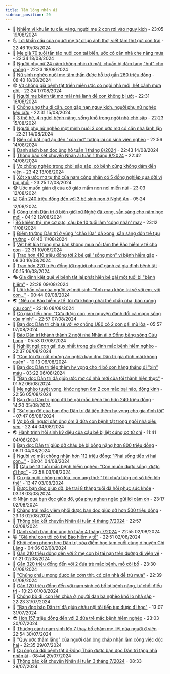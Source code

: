 ```yaml
---
title: Tấm lòng nhân ái
sidebar_position: 20
---
```


<!-- dantri-tam-long-nhan-ai:START -->
- 🌝 [Nhiễm vi khuẩn tụ cầu vàng, người mẹ 2 con rơi vào nguy kịch](https://dantri.com.vn/tam-long-nhan-ai/nhiem-vi-khuan-tu-cau-vang-nguoi-me-2-con-roi-vao-nguy-kich-20240819195816232.htm) - 23:05 19/08/2024
- 🌜 [Lời khẩn cầu của người mẹ tự chụp ảnh thờ, viết tâm thư gửi con trai](https://dantri.com.vn/tam-long-nhan-ai/loi-khan-cau-cua-nguoi-me-tu-chup-anh-tho-viet-tam-thu-gui-con-trai-20240813142946097.htm) - 22:46 19/08/2024
- 👀 [Mẹ già 70 tuổi tần tảo nuôi con tai biến, ước có căn nhà che nắng mưa](https://dantri.com.vn/tam-long-nhan-ai/me-gia-70-tuoi-tan-tao-nuoi-con-tai-bien-uoc-co-can-nha-che-nang-mua-20240623184905059.htm) - 22:34 18/08/2024
- 🚀 [Người phụ nữ 24 năm không nhìn rõ mặt, chuẩn bị đám tang &quot;hụt&quot; cho chồng](https://dantri.com.vn/tam-long-nhan-ai/nguoi-phu-nu-24-nam-khong-nhin-ro-mat-chuan-bi-dam-tang-hut-cho-chong-20240804150640024.htm) - 22:23 18/08/2024
- 🦅 [Nữ sinh nghèo nuôi mẹ tâm thần được hỗ trợ gần 260 triệu đồng](https://dantri.com.vn/tam-long-nhan-ai/nu-sinh-ngheo-nuoi-me-tam-than-duoc-ho-tro-gan-260-trieu-dong-20240815092815449.htm) - 08:40 18/08/2024
- 😎 [Vợ chồng già bệnh tật triền miên ước có ngôi nhà mới, hết cảnh mưa dột](https://dantri.com.vn/tam-long-nhan-ai/vo-chong-gia-benh-tat-trien-mien-uoc-co-ngoi-nha-moi-het-canh-mua-dot-20240805104732358.htm) - 22:24 17/08/2024
- 🎡 [Người mẹ bệnh tật mơ mái nhà lành để con không bị ướt](https://dantri.com.vn/tam-long-nhan-ai/nguoi-me-benh-tat-mo-mai-nha-lanh-de-con-khong-bi-uot-20240729171309880.htm) - 22:31 16/08/2024
- 🌮 [Chồng ung thư di căn, con gặp nạn nguy kịch, người phụ nữ nghèo kêu cứu](https://dantri.com.vn/tam-long-nhan-ai/chong-ung-thu-di-can-con-gap-nan-nguy-kich-nguoi-phu-nu-ngheo-keu-cuu-20240815141350389.htm) - 22:31 15/08/2024
- 💼 [3 thế hệ, 4 người bệnh nặng, sống khổ trong ngôi nhà chờ sập](https://dantri.com.vn/tam-long-nhan-ai/3-the-he-4-nguoi-benh-nang-song-kho-trong-ngoi-nha-cho-sap-20240815012241217.htm) - 22:23 15/08/2024
- 🎊 [Người phụ nữ nghèo một mình nuôi 3 con ước mơ có căn nhà lành lặn](https://dantri.com.vn/tam-long-nhan-ai/nguoi-phu-nu-ngheo-mot-minh-nuoi-3-con-uoc-mo-co-can-nha-lanh-lan-20240717111306918.htm) - 23:21 14/08/2024
- 📝 [Biến cố bất ngờ ập đến &quot;xóa mờ&quot; tương lai cô sinh viên nghèo](https://dantri.com.vn/tam-long-nhan-ai/bien-co-bat-ngo-ap-den-xoa-mo-tuong-lai-co-sinh-vien-ngheo-20240804173454517.htm) - 22:56 14/08/2024
- 🤗 [Danh sách bạn đọc ủng hộ tuần 1 tháng 8/2024](https://dantri.com.vn/tam-long-nhan-ai/danh-sach-ban-doc-ung-ho-tuan-1-thang-82024-20240815051812308.htm) - 22:43 14/08/2024
- 🌈 [Thông báo kết chuyển Nhân ái tuần 1 tháng 8/2024](https://dantri.com.vn/tam-long-nhan-ai/thong-bao-ket-chuyen-nhan-ai-tuan-1-thang-82024-20240815051314637.htm) - 22:42 14/08/2024
- 🌝 [Vợ chồng nghèo trong chòi sắp sập, có bệnh cũng không dám đến viện](https://dantri.com.vn/tam-long-nhan-ai/vo-chong-ngheo-trong-choi-sap-sap-co-benh-cung-khong-dam-den-vien-20240806160459244.htm) - 23:42 13/08/2024
- 🦒 [Xót xa ước mơ tự thở của nam công nhân có 5 đồng nghiệp qua đời vì bụi phổi](https://dantri.com.vn/tam-long-nhan-ai/xot-xa-uoc-mo-tu-tho-cua-nam-cong-nhan-co-5-dong-nghiep-qua-doi-vi-bui-phoi-20240803131407536.htm) - 23:25 12/08/2024
- 🐵 [Ước muốn giản dị của cô giáo mầm non nơi miền núi](https://dantri.com.vn/tam-long-nhan-ai/uoc-muon-gian-di-cua-co-giao-mam-non-noi-mien-nui-20240812092720358.htm) - 23:03 12/08/2024
- 💻 [Gần 240 triệu đồng đến với 3 bé sinh non ở Nghệ An](https://dantri.com.vn/tam-long-nhan-ai/gan-240-trieu-dong-den-voi-3-be-sinh-non-o-nghe-an-20240812094146263.htm) - 05:24 12/08/2024
- 🦆 [Công trình Dân trí ở biên giới xứ Nghệ đã xong, sẵn sàng cho năm học mới](https://dantri.com.vn/tam-long-nhan-ai/cong-trinh-dan-tri-o-bien-gioi-xu-nghe-da-xong-san-sang-cho-nam-hoc-moi-20240811224421881.htm) - 04:12 12/08/2024
- 🕯 [Bố khiếm thị, mẹ cơ cực, cậu bé 10 tuổi làm &#39;công nhân&#39; may](https://dantri.com.vn/tam-long-nhan-ai/bo-khiem-thi-me-co-cuc-cau-be-10-tuoi-lam-cong-nhan-may-20240810225713927.htm) - 23:12 11/08/2024
- 🤩 [Điểm trường Dân trí ở vùng &quot;chảo lửa&quot; đã xong, sẵn sàng đón trẻ tựu trường](https://dantri.com.vn/tam-long-nhan-ai/diem-truong-dan-tri-o-vung-chao-lua-da-xong-san-sang-don-tre-tuu-truong-20240811072316395.htm) - 01:40 11/08/2024
- 🎡 [Vét hết lúa trong nhà bán không mua nổi tấm thẻ Bảo hiểm y tế  cho con](https://dantri.com.vn/tam-long-nhan-ai/vet-het-lua-trong-nha-ban-khong-mua-noi-tam-the-bao-hiem-y-te-cho-con-20240810110524754.htm) - 22:31 10/08/2024
- 🤠 [Trao hơn 410 triệu đồng tới 2 bé gái &quot;sống mòn&quot; vì bệnh hiếm gặp](https://dantri.com.vn/tam-long-nhan-ai/trao-hon-410-trieu-dong-toi-2-be-gai-song-mon-vi-benh-hiem-gap-20240809171657086.htm) - 08:30 10/08/2024
- 🌋 [Trao hơn 220 triệu đồng tới người phụ nữ gánh cả gia đình bệnh tật](https://dantri.com.vn/tam-long-nhan-ai/trao-hon-220-trieu-dong-toi-nguoi-phu-nu-ganh-ca-gia-dinh-benh-tat-20240809154958721.htm) - 00:15 10/08/2024
- 🎭 [Gia đình kiệt quệ vì bệnh tật lại phát hiện bé gái một tuổi bị &quot;bệnh hiểm&quot;](https://dantri.com.vn/tam-long-nhan-ai/gia-dinh-kiet-que-vi-benh-tat-lai-phat-hien-be-gai-mot-tuoi-bi-benh-hiem-20240807164751514.htm) - 22:28 09/08/2024
- 🤠 [Lời khẩn cầu của người vợ mới sinh: &quot;Anh mau khỏe lại về với em, với con…&quot;](https://dantri.com.vn/tam-long-nhan-ai/loi-khan-cau-cua-nguoi-vo-moi-sinh-anh-mau-khoe-lai-ve-voi-em-voi-con-20240804141347384.htm) - 00:44 09/08/2024
- 🌏 [&quot;Nếu có Bảo hiểm y tế, tôi đã không phải thế chấp nhà, bán ruộng cứu con&quot;](https://dantri.com.vn/tam-long-nhan-ai/neu-co-bao-hiem-y-te-toi-da-khong-phai-the-chap-nha-ban-ruong-cuu-con-20240808084418233.htm) - 22:16 08/08/2024
- 🚀 [Cô giáo tiểu học: &quot;Cứu được con, em nguyện đánh đổi cả mạng sống của mình&quot;](https://dantri.com.vn/tam-long-nhan-ai/co-giao-tieu-hoc-cuu-duoc-con-em-nguyen-danh-doi-ca-mang-song-cua-minh-20240730090836590.htm) - 22:57 07/08/2024
- 🚀 [Bạn đọc Dân trí chia sẻ với vợ chồng U80 có 2 con gái mù lòa](https://dantri.com.vn/tam-long-nhan-ai/ban-doc-dan-tri-chia-se-voi-vo-chong-u80-co-2-con-gai-mu-loa-20240807083726642.htm) - 05:57 07/08/2024
- 👹 [Báo Dân trí khánh thành 2 ngôi nhà Nhân ái ở Đồng bằng sông Cửu Long](https://dantri.com.vn/tam-long-nhan-ai/bao-dan-tri-khanh-thanh-2-ngoi-nha-nhan-ai-o-dong-bang-song-cuu-long-20240806102945491.htm) - 05:53 07/08/2024
- 🫶 [Nghiệt ngã con gái duy nhất trong gia đình mắc bệnh hiểm nghèo](https://dantri.com.vn/tam-long-nhan-ai/nghiet-nga-con-gai-duy-nhat-trong-gia-dinh-mac-benh-hiem-ngheo-20240731184951359.htm) - 22:37 06/08/2024
- 🐻 [&quot;Con tôi đã mất nhưng ân nghĩa bạn đọc Dân trí gia đình mãi không quên&quot;](https://dantri.com.vn/tam-long-nhan-ai/con-toi-da-mat-nhung-an-nghia-ban-doc-dan-tri-gia-dinh-mai-khong-quen-20240804202911159.htm) - 10:13 06/08/2024
- 🌋 [Bạn đọc Dân trí tiếp thêm hy vọng cho 4 bố con hàng tháng đi &quot;xin&quot; máu](https://dantri.com.vn/tam-long-nhan-ai/ban-doc-dan-tri-tiep-them-hy-vong-cho-4-bo-con-hang-thang-di-xin-mau-20240805172004951.htm) - 03:22 06/08/2024
- 🧰 [&quot;Bạn đọc Dân trí đã giúp ước mơ có nhà mới của tôi thành hiện thực&quot;](https://dantri.com.vn/tam-long-nhan-ai/ban-doc-dan-tri-da-giup-uoc-mo-co-nha-moi-cua-toi-thanh-hien-thuc-20240805220906949.htm) - 01:52 06/08/2024
- 💄 [Mẹ nghèo tuyệt vọng, khóc nghẹn ôm 2 con mắc bại não, động kinh](https://dantri.com.vn/tam-long-nhan-ai/me-ngheo-tuyet-vong-khoc-nghen-om-2-con-mac-bai-nao-dong-kinh-20240801161252392.htm) - 22:56 05/08/2024
- 🌝 [Bạn đọc Dân trí giúp đỡ bé gái mắc bệnh tim hơn 240 triệu đồng](https://dantri.com.vn/tam-long-nhan-ai/ban-doc-dan-tri-giup-do-be-gai-mac-benh-tim-hon-240-trieu-dong-20240803201259989.htm) - 14:20 05/08/2024
- 🔭 [&quot;Sự giúp đỡ của bạn đọc Dân trí đã tiếp thêm hy vọng cho gia đình tôi&quot;](https://dantri.com.vn/tam-long-nhan-ai/su-giup-do-cua-ban-doc-dan-tri-da-tiep-them-hy-vong-cho-gia-dinh-toi-20240803194701231.htm) - 07:47 05/08/2024
- 🦒 [Vợ bỏ đi, người đàn ông ôm 3 đứa con bệnh tật trong ngôi nhà xiêu vẹo](https://dantri.com.vn/tam-long-nhan-ai/vo-bo-di-nguoi-dan-ong-om-3-dua-con-benh-tat-trong-ngoi-nha-xieu-veo-20240726064737807.htm) - 22:44 04/08/2024
- 🌏 [Hành trình hồi sinh kỳ diệu của cậu bé bị liệt cứng cơ tứ chi](https://dantri.com.vn/tam-long-nhan-ai/hanh-trinh-hoi-sinh-ky-dieu-cua-cau-be-bi-liet-cung-co-tu-chi-20240804181313056.htm) - 11:41 04/08/2024
- 🦣 [Bạn đọc Dân trí giúp đỡ cháu bé bị bỏng nặng hơn 800 triệu đồng](https://dantri.com.vn/tam-long-nhan-ai/ban-doc-dan-tri-giup-do-chau-be-bi-bong-nang-hon-800-trieu-dong-20240802222148684.htm) - 08:11 04/08/2024
- 🤗 [Người vợ mất chồng nhận hơn 112 triệu đồng: &quot;Phải sống tiếp vì hai con…&quot;](https://dantri.com.vn/tam-long-nhan-ai/nguoi-vo-mat-chong-nhan-hon-112-trieu-dong-phai-song-tiep-vi-hai-con-20240804121928710.htm) - 08:04 04/08/2024
- 🧑‍🏫 [Cậu bé 13 tuổi mắc bệnh hiểm nghèo: &quot;Con muốn được sống, được đi học&quot;](https://dantri.com.vn/tam-long-nhan-ai/cau-be-13-tuoi-mac-benh-hiem-ngheo-con-muon-duoc-song-duoc-di-hoc-20240716105318173.htm) - 22:58 03/08/2024
- 🤠 [Cụ già nuôi chồng mù lòa, con ung thư: &quot;Tôi chưa từng có số tiền lớn thế&quot;](https://dantri.com.vn/tam-long-nhan-ai/cu-gia-nuoi-chong-mu-loa-con-ung-thu-toi-chua-tung-co-so-tien-lon-the-20240801134634006.htm) - 13:47 03/08/2024
- 🦆 [Được bạn đọc giúp đỡ, bé trai 8 tháng tuổi đã hồi phục sức khỏe](https://dantri.com.vn/tam-long-nhan-ai/duoc-ban-doc-giup-do-be-trai-8-thang-tuoi-da-hoi-phuc-suc-khoe-20240802235726320.htm) - 03:18 03/08/2024
- 🤓 [Nhận quà bạn đọc giúp đỡ, góa phụ nghẹn ngào gửi lời cảm ơn](https://dantri.com.vn/tam-long-nhan-ai/nhan-qua-ban-doc-giup-do-goa-phu-nghen-ngao-gui-loi-cam-on-20240802230845984.htm) - 23:17 02/08/2024
- 🫶 [Chàng trai mắc viêm phổi được bạn đọc giúp đỡ hơn 500 triệu đồng](https://dantri.com.vn/tam-long-nhan-ai/chang-trai-mac-viem-phoi-duoc-ban-doc-giup-do-hon-500-trieu-dong-20240802194757936.htm) - 23:13 02/08/2024
- 🎊 [Thông báo kết chuyển Nhân ái tuần 4 tháng 7/2024](https://dantri.com.vn/tam-long-nhan-ai/thong-bao-ket-chuyen-nhan-ai-tuan-4-thang-72024-20240802203924042.htm) - 22:57 02/08/2024
- 🦏 [Danh sách bạn đọc ủng hộ tuần 4 tháng 7/2024](https://dantri.com.vn/tam-long-nhan-ai/danh-sach-ban-doc-ung-ho-tuan-4-thang-72024-20240802203438977.htm) - 22:55 02/08/2024
- 😺 [&quot;Giá như con tôi có thẻ Bảo hiểm y tế&quot;](https://dantri.com.vn/tam-long-nhan-ai/gia-nhu-con-toi-co-the-bao-hiem-y-te-20240731144241996.htm) - 22:51 02/08/2024
- 🥰 [Khởi công phòng học Dân trí, xóa điểm học tạm cuối cùng ở huyện Chi Lăng](https://dantri.com.vn/tam-long-nhan-ai/khoi-cong-phong-hoc-dan-tri-xoa-diem-hoc-tam-cuoi-cung-o-huyen-chi-lang-20240802103828311.htm) - 04:06 02/08/2024
- 🚀 [Gần 210 triệu đồng đến với 2 mẹ con bị tai nạn trên đường đi viện về](https://dantri.com.vn/tam-long-nhan-ai/gan-210-trieu-dong-den-voi-2-me-con-bi-tai-nan-tren-duong-di-vien-ve-20240801080318966.htm) - 01:21 02/08/2024
- 🌁 [Gần 320 triệu đồng đến với 2 đứa trẻ mắc bệnh, mồ côi bố](https://dantri.com.vn/tam-long-nhan-ai/gan-320-trieu-dong-den-voi-2-dua-tre-mac-benh-mo-coi-bo-20240731000639228.htm) - 23:30 01/08/2024
- 🚀 [&quot;Chúng cháu mong được ăn cơm thịt, có căn nhà để trú mưa&quot;](https://dantri.com.vn/tam-long-nhan-ai/chung-chau-mong-duoc-an-com-thit-co-can-nha-de-tru-mua-20240801164411599.htm) - 22:39 01/08/2024
- 🤗 [Gần 120 triệu đồng đến với nam sinh có bố bị bệnh nặng, từ chối điều trị](https://dantri.com.vn/tam-long-nhan-ai/gan-120-trieu-dong-den-voi-nam-sinh-co-bo-bi-benh-nang-tu-choi-dieu-tri-20240801085000685.htm) - 10:23 01/08/2024
- 💫 [Chồng bỏ đi, con lên chùa ở, người đàn bà nghèo khó lo nhà sập](https://dantri.com.vn/tam-long-nhan-ai/chong-bo-di-con-len-chua-o-nguoi-dan-ba-ngheo-kho-lo-nha-sap-20240730000406249.htm) - 22:23 31/07/2024
- 💼 [&quot;Bạn đọc báo Dân trí đã giúp cháu nội tôi tiếp tục được đi học&quot;](https://dantri.com.vn/tam-long-nhan-ai/ban-doc-bao-dan-tri-da-giup-chau-noi-toi-tiep-tuc-duoc-di-hoc-20240730140800013.htm) - 13:07 31/07/2024
- 😎 [Hơn 157 triệu đồng đến với 2 đứa trẻ mắc bệnh hiểm nghèo](https://dantri.com.vn/tam-long-nhan-ai/hon-157-trieu-dong-den-voi-2-dua-tre-mac-benh-hiem-ngheo-20240730220530437.htm) - 23:03 30/07/2024
- 🥳 [Thương cảnh nam sinh lớp 7 thay bố chăm mẹ liệt nửa người ở viện](https://dantri.com.vn/tam-long-nhan-ai/thuong-canh-nam-sinh-lop-7-thay-bo-cham-me-liet-nua-nguoi-o-vien-20240720224102068.htm) - 22:54 30/07/2024
- 📝 [&quot;Quy ước thầm lặng&quot; của người đàn ông chấp nhận làm công việc độc hại](https://dantri.com.vn/tam-long-nhan-ai/quy-uoc-tham-lang-cua-nguoi-dan-ong-chap-nhan-lam-cong-viec-doc-hai-20240721184641489.htm) - 22:35 29/07/2024
- 🦄 [Cụ ông cả đời bệnh tật ở Đồng Tháp được bạn đọc Dân trí tặng nhà nhân ái](https://dantri.com.vn/tam-long-nhan-ai/cu-ong-ca-doi-benh-tat-o-dong-thap-duoc-ban-doc-dan-tri-tang-nha-nhan-ai-20240729004349082.htm) - 08:44 29/07/2024
- 💼 [Thông báo kết chuyển Nhân ái tuần 3 tháng 7/2024](https://dantri.com.vn/tam-long-nhan-ai/thong-bao-ket-chuyen-nhan-ai-tuan-3-thang-72024-20240729152721155.htm) - 08:33 29/07/2024<!-- dantri-tam-long-nhan-ai:END -->
